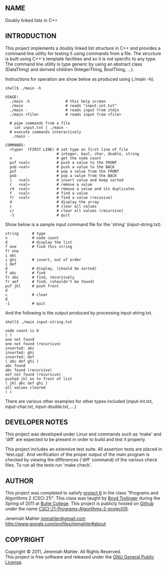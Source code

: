 
NAME
----

Doubly linked lists in C++

INTRODUCTION
------------

This project implements a doubly linked list structure in C++ and
provides a command line utility for testing it using commands from
a file.
The structure is built using C++'s template facilities and so it
is not specific to any type.
The command line utility is type generic by using an abstract
class (DataThing) and derived children (IntegerThing, BoolThing, ...).

Instructions for operation are show below as produced using (./main -h).

    shell$ ./main -h
    
    USAGE:
      ./main -h                # this help screen
      ./main                   # reads "input-int.txt"
      ./main -                 # reads input from stdin
      ./main <file>            # reads input from <file>
    
      # pipe commands from a file
        cat input.txt | ./main -
      # execute commands interactively
       ./main -
    
    COMMANDS:
      <type>  (FIRST LINE) # set type on first line of file
                           # integer, bool, char, double, string
      n                    # get the node count
      puf <val>            # push a value to the FRONT
      pub <val>            # push a value to the BACK
      pof                  # pop a value from the FRONT
      pob                  # pop a value from the BACK
      i   <val>            # insert value and keep sorted
      r   <val>            # remove a value
      rd  <val>            # remove a value and its duplicates
      f   <val>            # find a value
      fr  <val>            # find a value (recusive)
      d                    # display the array
      c                    # clear all values
      cr                   # clear all values (recursive)
      -1                   # quit


Show below is a sample input command file for the 'string' (input-string.txt).

    string      # type
    n           # node count
    d           # display the list
    f one       # find this string
    fr one
    i abc
    i ghi       # insert, out of order
    i def
    d           # display, (should be sorted)
    f abc       # find
    fr abc      # find, recursively
    fr aef      # find, (shouldn't be found)
    puf jkl     # push front
    d
    c           # clear
    d
    -1          # quit

And the following is the output produced by processing input-string.txt.

    shell$ ./main input-string.txt
    
    node count is 0
    ( )
    one not found
    one not found (recursive)
    inserted: abc
    inserted: ghi
    inserted: def
    ( abc def ghi )
    abc found
    abc found (recursive)
    aef not found (recursive)
    pushed jkl on to front of list
    ( jkl abc def ghi )
    all values cleared
    ( )

There are various other examples for other types included
(input-int.txt, input-char.txt, input-double.txt, ...)

DEVELOPER NOTES
---------------

This project was developed under Linux
and commands such as 'make' and 'diff' are expected to
be present in order to build and test it properly.

This project includes an extensive test suite.
All assertion tests are placed in 'test.cpp'.
And verification of the proper output of the main program
is checked by viewing the differences ('diff' command) of
the various check files.
To run all the tests run 'make check'.

AUTHOR
------

This project was completed to satisfy [project 6][lab6]
in the class "Programs and Algorithms 2 (CSCI 21)".
This class was taught by [Boyd Trolinger][boyd] during the Spring of
2011 at [Butte College][butte].
This project is publicly hosted on [Github][gith] under the name [CSCI-21-Programs-Algorithms-2-project05][prj6].

 [lab6]: http://foobt.net/csci21/S3513_11/labs/lab6.html
 [butte]: http://www.butte.edu
 [boyd]: http://www.foobt.net
 [prj6]: https://github.com/jmahler/CSCI-21-Programs-Algorithms-2-project06
 [gith]: http://github.com

Jeremiah Mahler <jmmahler@gmail.com><br>
<http://www.google.com/profiles/jmmahler#about>

COPYRIGHT
---------

Copyright &copy; 2011, Jeremiah Mahler.  All Rights Reserved.<br>
This project is free software and released under
the [GNU General Public License][gpl].

 [gpl]: http://www.gnu.org/licenses/gpl.html

